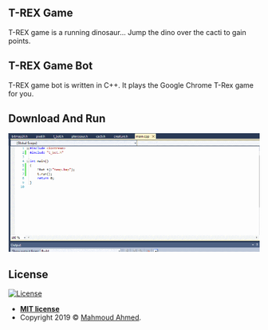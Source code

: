T-REX Game
---
T-REX game is a running dinosaur... Jump the dino over the cacti to gain points.

T-REX Game Bot
---
T-REX game bot is written in C++. It plays the Google Chrome T-Rex game for you.

Download And Run
---
![](screenshot.gif)


License
---
[![License](http://img.shields.io/:license-mit-blue.svg?style=flat-square)](http://badges.mit-license.org)

- **[MIT license](http://opensource.org/licenses/mit-license.php)**
- Copyright 2019 © <a href="https://github.com/mahmoudahmedd/" target="_blank">Mahmoud Ahmed</a>.
